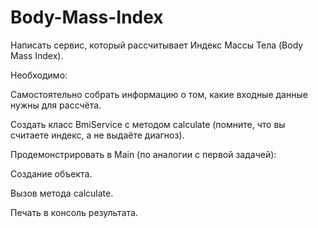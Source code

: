 # Body-Mass-Index

Написать сервис, который рассчитывает Индекс Массы Тела (Body Mass Index).

Необходимо:

Самостоятельно собрать информацию о том, какие входные данные нужны для рассчёта.

Создать класс BmiService с методом calculate (помните, что вы считаете индекс, а не выдаёте диагноз).

Продемонстрировать в Main (по аналогии с первой задачей):

Создание объекта.

Вызов метода calculate.

Печать в консоль результата.
